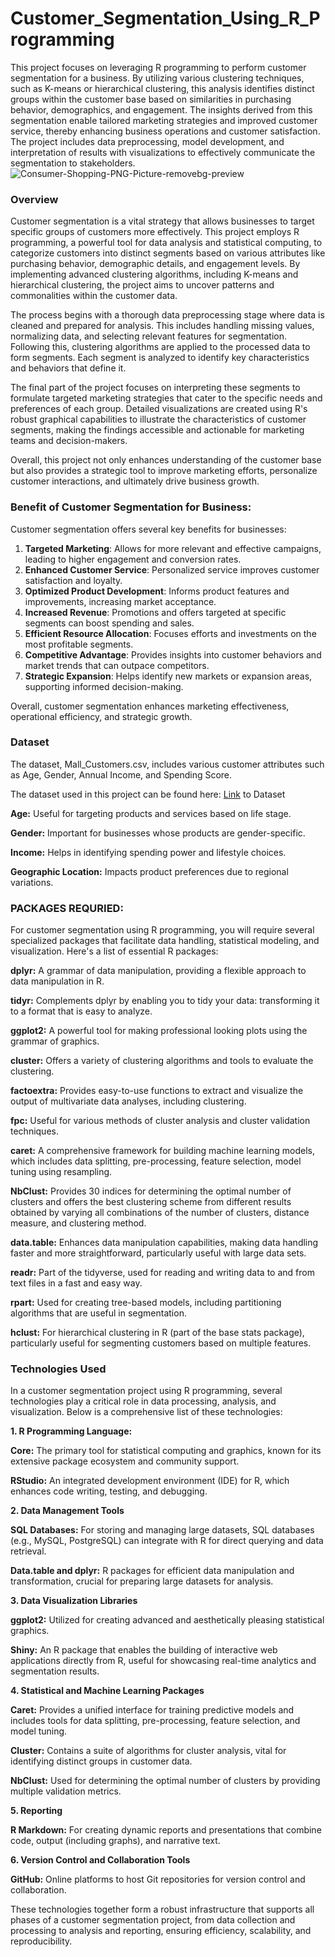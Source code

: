 # Customer_Segmentation_Using_R_Programming
This project focuses on leveraging R programming to perform customer segmentation for a business. By utilizing various clustering techniques, such as K-means or hierarchical clustering, this analysis identifies distinct groups within the customer base based on similarities in purchasing behavior, demographics, and engagement. The insights derived from this segmentation enable tailored marketing strategies and improved customer service, thereby enhancing business operations and customer satisfaction. The project includes data preprocessing, model development, and interpretation of results with visualizations to effectively communicate the segmentation to stakeholders. 
![Consumer-Shopping-PNG-Picture-removebg-preview](https://github.com/jicsjitu/Customer_Segmentation_Using_R_Programming/assets/162569175/43055438-62c6-47ac-833e-c7ab15c0e194)

### Overview

Customer segmentation is a vital strategy that allows businesses to target specific groups of customers more effectively. This project employs R programming, a powerful tool for data analysis and statistical computing, to categorize customers into distinct segments based on various attributes like purchasing behavior, demographic details, and engagement levels. By implementing advanced clustering algorithms, including K-means and hierarchical clustering, the project aims to uncover patterns and commonalities within the customer data.

The process begins with a thorough data preprocessing stage where data is cleaned and prepared for analysis. This includes handling missing values, normalizing data, and selecting relevant features for segmentation. Following this, clustering algorithms are applied to the processed data to form segments. Each segment is analyzed to identify key characteristics and behaviors that define it.

The final part of the project focuses on interpreting these segments to formulate targeted marketing strategies that cater to the specific needs and preferences of each group. Detailed visualizations are created using R's robust graphical capabilities to illustrate the characteristics of customer segments, making the findings accessible and actionable for marketing teams and decision-makers.

Overall, this project not only enhances understanding of the customer base but also provides a strategic tool to improve marketing efforts, personalize customer interactions, and ultimately drive business growth.
### Benefit of Customer Segmentation for Business:

Customer segmentation offers several key benefits for businesses:

1. **Targeted Marketing**: Allows for more relevant and effective campaigns, leading to higher engagement and conversion rates.
2. **Enhanced Customer Service**: Personalized service improves customer satisfaction and loyalty.
3. **Optimized Product Development**: Informs product features and improvements, increasing market acceptance.
4. **Increased Revenue**: Promotions and offers targeted at specific segments can boost spending and sales.
5. **Efficient Resource Allocation**: Focuses efforts and investments on the most profitable segments.
6. **Competitive Advantage**: Provides insights into customer behaviors and market trends that can outpace competitors.
7. **Strategic Expansion**: Helps identify new markets or expansion areas, supporting informed decision-making.

Overall, customer segmentation enhances marketing effectiveness, operational efficiency, and strategic growth. 

### Dataset
The dataset, Mall_Customers.csv, includes various customer attributes such as Age, Gender, Annual Income, and Spending Score.

The dataset used in this project can be found here: [Link](https://www.kaggle.com/datasets/shwetabh123/mall-customers) to Dataset

**Age:** Useful for targeting products and services based on life stage.

**Gender:** Important for businesses whose products are gender-specific.

**Income:** Helps in identifying spending power and lifestyle choices.

**Geographic Location:** Impacts product preferences due to regional variations.

### PACKAGES REQURIED:

For customer segmentation using R programming, you will require several specialized packages that facilitate data handling, statistical modeling, and visualization. Here's a list of essential R packages:

**dplyr:** A grammar of data manipulation, providing a flexible approach to data manipulation in R.

**tidyr:** Complements dplyr by enabling you to tidy your data: transforming it to a format that is easy to analyze.

**ggplot2:** A powerful tool for making professional looking plots using the grammar of graphics.

**cluster:** Offers a variety of clustering algorithms and tools to evaluate the clustering.

**factoextra:** Provides easy-to-use functions to extract and visualize the output of multivariate data analyses, including clustering.

**fpc:** Useful for various methods of cluster analysis and cluster validation techniques.

**caret:** A comprehensive framework for building machine learning models, which includes data splitting, pre-processing, feature selection, model tuning using resampling.

**NbClust:** Provides 30 indices for determining the optimal number of clusters and offers the best clustering scheme from different results obtained by varying all combinations of the number of clusters, distance measure, and clustering method.

**data.table:** Enhances data manipulation capabilities, making data handling faster and more straightforward, particularly useful with large data sets.

**readr:** Part of the tidyverse, used for reading and writing data to and from text files in a fast and easy way.

**rpart:** Used for creating tree-based models, including partitioning algorithms that are useful in segmentation.

**hclust:** For hierarchical clustering in R (part of the base stats package), particularly useful for segmenting customers based on multiple features.

### Technologies Used
In a customer segmentation project using R programming, several technologies play a critical role in data processing, analysis, and visualization. Below is a comprehensive list of these technologies:

**1. R Programming Language:**

**Core:** The primary tool for statistical computing and graphics, known for its extensive package ecosystem and community support.

**RStudio:** An integrated development environment (IDE) for R, which enhances code writing, testing, and debugging.

**2. Data Management Tools**

**SQL Databases:** For storing and managing large datasets, SQL databases (e.g., MySQL, PostgreSQL) can integrate with R for direct querying and data retrieval.

**Data.table and dplyr:** R packages for efficient data manipulation and transformation, crucial for preparing large datasets for analysis.

**3. Data Visualization Libraries**

**ggplot2:** Utilized for creating advanced and aesthetically pleasing statistical graphics.

**Shiny:** An R package that enables the building of interactive web applications directly from R, useful for showcasing real-time analytics and segmentation results.

**4. Statistical and Machine Learning Packages**

**Caret:** Provides a unified interface for training predictive models and includes tools for data splitting, pre-processing, feature selection, and model tuning.

**Cluster:** Contains a suite of algorithms for cluster analysis, vital for identifying distinct groups in customer data.

**NbClust:** Used for determining the optimal number of clusters by providing multiple validation metrics.

**5. Reporting**

**R Markdown:** For creating dynamic reports and presentations that combine code, output (including graphs), and narrative text.

**6. Version Control and Collaboration Tools**

  **GitHub:** Online platforms to host Git repositories for version control and collaboration.

These technologies together form a robust infrastructure that supports all phases of a customer segmentation project, from data collection and processing to analysis and reporting, ensuring efficiency, scalability, and reproducibility.

























